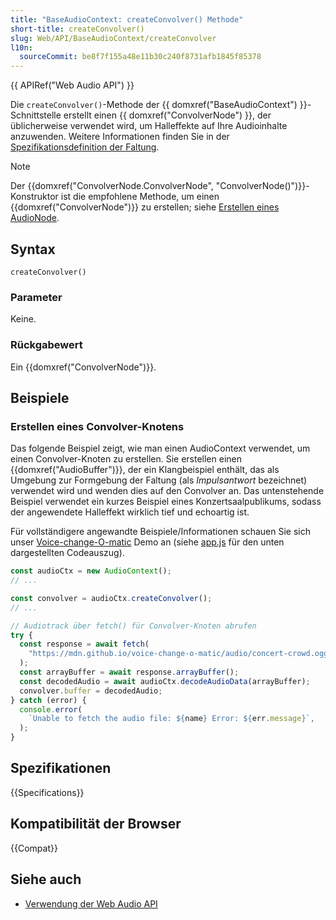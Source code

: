 ```yaml
---
title: "BaseAudioContext: createConvolver() Methode"
short-title: createConvolver()
slug: Web/API/BaseAudioContext/createConvolver
l10n:
  sourceCommit: be8f7f155a48e11b30c240f8731afb1845f85378
---
```


{{ APIRef("Web Audio API") }}

Die `createConvolver()`-Methode der {{ domxref("BaseAudioContext") }}-Schnittstelle erstellt einen {{ domxref("ConvolverNode") }}, der üblicherweise verwendet wird, um Halleffekte auf Ihre Audioinhalte anzuwenden. Weitere Informationen finden Sie in der [Spezifikationsdefinition der Faltung](https://webaudio.github.io/web-audio-api/#background-3).

> [!NOTE]
> Der {{domxref("ConvolverNode.ConvolverNode", "ConvolverNode()")}}-Konstruktor ist die empfohlene Methode, um einen {{domxref("ConvolverNode")}} zu erstellen; siehe
> [Erstellen eines AudioNode](/de/docs/Web/API/AudioNode#creating_an_audionode).

## Syntax

```js-nolint
createConvolver()
```

### Parameter

Keine.

### Rückgabewert

Ein {{domxref("ConvolverNode")}}.

## Beispiele

### Erstellen eines Convolver-Knotens

Das folgende Beispiel zeigt, wie man einen AudioContext verwendet, um einen Convolver-Knoten zu erstellen. Sie erstellen einen {{domxref("AudioBuffer")}}, der ein Klangbeispiel enthält, das als Umgebung zur Formgebung der Faltung (als _Impulsantwort_ bezeichnet) verwendet wird und wenden dies auf den Convolver an. Das untenstehende Beispiel verwendet ein kurzes Beispiel eines Konzertsaalpublikums, sodass der angewendete Halleffekt wirklich tief und echoartig ist.

Für vollständigere angewandte Beispiele/Informationen schauen Sie sich unser [Voice-change-O-matic](https://mdn.github.io/webaudio-examples/voice-change-o-matic/) Demo an (siehe [app.js](https://github.com/mdn/webaudio-examples/blob/main/voice-change-o-matic/scripts/app.js) für den unten dargestellten Codeauszug).

```js
const audioCtx = new AudioContext();
// ...

const convolver = audioCtx.createConvolver();
// ...

// Audiotrack über fetch() für Convolver-Knoten abrufen
try {
  const response = await fetch(
    "https://mdn.github.io/voice-change-o-matic/audio/concert-crowd.ogg",
  );
  const arrayBuffer = await response.arrayBuffer();
  const decodedAudio = await audioCtx.decodeAudioData(arrayBuffer);
  convolver.buffer = decodedAudio;
} catch (error) {
  console.error(
    `Unable to fetch the audio file: ${name} Error: ${err.message}`,
  );
}
```

## Spezifikationen

{{Specifications}}

## Kompatibilität der Browser

{{Compat}}

## Siehe auch

- [Verwendung der Web Audio API](/de/docs/Web/API/Web_Audio_API/Using_Web_Audio_API)
